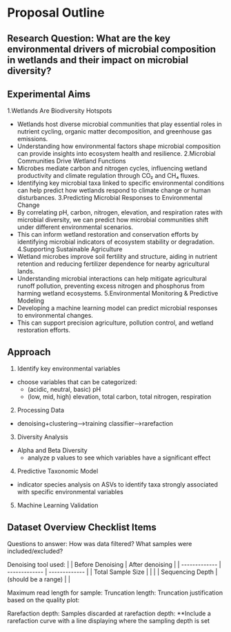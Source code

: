 # Proposal Outline
## Research Question: What are the key environmental drivers of microbial composition in wetlands and their impact on microbial diversity?

## Experimental Aims
1.Wetlands Are Biodiversity Hotspots
- Wetlands host diverse microbial communities that play essential roles in nutrient cycling, organic matter decomposition, and greenhouse gas emissions.
- Understanding how environmental factors shape microbial composition can provide insights into ecosystem health and resilience.
2.Microbial Communities Drive Wetland Functions
- Microbes mediate carbon and nitrogen cycles, influencing wetland productivity and climate regulation through CO₂ and CH₄ fluxes.
- Identifying key microbial taxa linked to specific environmental conditions can help predict how wetlands respond to climate change or human disturbances.
3.Predicting Microbial Responses to Environmental Change
- By correlating pH, carbon, nitrogen, elevation, and respiration rates with microbial diversity, we can predict how microbial communities shift under different environmental scenarios.
- This can inform wetland restoration and conservation efforts by identifying microbial indicators of ecosystem stability or degradation.
4.Supporting Sustainable Agriculture
- Wetland microbes improve soil fertility and structure, aiding in nutrient retention and reducing fertilizer dependence for nearby agricultural lands.
- Understanding microbial interactions can help mitigate agricultural runoff pollution, preventing excess nitrogen and phosphorus from harming wetland ecosystems.
5.Environmental Monitoring & Predictive Modeling
- Developing a machine learning model can predict microbial responses to environmental changes.
- This can support precision agriculture, pollution control, and wetland restoration efforts.

## Approach
1. Identify key environmental variables
- choose variables that can be categorized: 
  - (acidic, neutral, basic) pH 
  - (low, mid, high) elevation, total carbon, total nitrogen, respiration
2. Processing Data
- denoising+clustering-->training classifier-->rarefaction
3. Diversity Analysis
- Alpha and Beta Diversity 
  - analyze p values to see which variables have a significant effect
4. Predictive Taxonomic Model
- indicator species analysis on ASVs to identify taxa strongly associated with specific environmental variables
5. Machine Learning Validation


## Dataset Overview Checklist Items
Questions to answer:
How was data filtered? What samples were included/excluded?

Denoising tool used:
|               | Before Denoising |  After denoising |
| ------------- | ------------- | ------------- |
| Total Sample Size  |          |         |
| Sequencing Depth  | (should be a range) |        |

Maximum read length for sample:
Truncation length:
Truncation justification based on the quality plot:

Rarefaction depth:
Samples discarded at rarefaction depth:
**Include a rarefaction curve with a line displaying where the sampling depth is set

